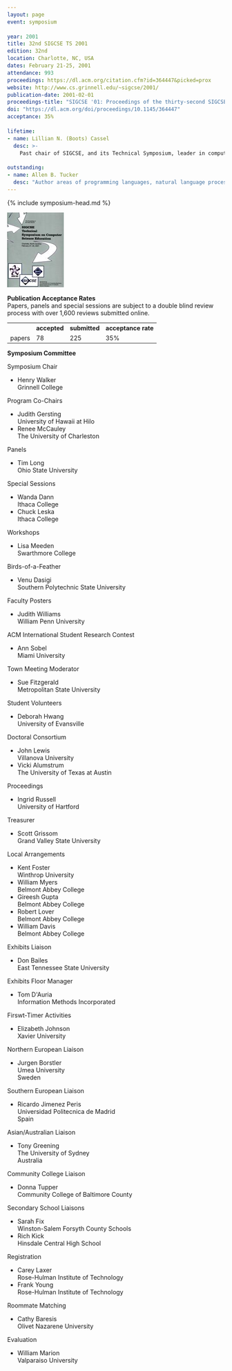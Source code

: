 ```yaml
---
layout: page
event: symposium

year: 2001
title: 32nd SIGCSE TS 2001
edition: 32nd
location: Charlotte, NC, USA
dates: February 21-25, 2001
attendance: 993
proceedings: https://dl.acm.org/citation.cfm?id=364447&picked=prox
website: http://www.cs.grinnell.edu/~sigcse/2001/
publication-date: 2001-02-01
proceedings-title: "SIGCSE '01: Proceedings of the thirty-second SIGCSE Technical Symposium on Computer Science Education"
doi: "https://dl.acm.org/doi/proceedings/10.1145/364447"
acceptance: 35%

lifetime:
- name: Lillian N. (Boots) Cassel
  desc: >-
    Past chair of SIGCSE, and its Technical Symposium, leader in computer science accreditation, tireless advocate for computer science education supporting both faculty and students.

outstanding:
- name: Allen B. Tucker
  desc: "Author areas of programming languages, natural language processing, and computer science education. Co-chaired the ACM/IEEE Joint Curriculum Task Force that developed Computing Curricula 1991, co-author of the 1986 Liberal Arts Model Curriculum in Computer Science, Editor-in-Chief of the 1997 CRC Handbook of Computer Science and Engineering."
---
```


{% include symposium-head.md %}

<img src="images/covers/SIGCSE01.jpg">

**Publication Acceptance Rates**\
Papers, panels and special sessions are subject to a double blind review
process with over 1,600 reviews submitted online.

<table class="table table-hover table-sm"><tbody><tr><th> </th>
<th>accepted</th>
<th>submitted</th>
<th>acceptance rate</th>
</tr><tr><td>papers</td>
<td> 78</td>
<td> 225</td>
<td> 35%</td>
</tr></tbody></table>


**Symposium Committee**

Symposium Chair

-   Henry Walker\
    Grinnell College

Program Co-Chairs

-   Judith Gersting\
    University of Hawaii at Hilo
-   Renee McCauley\
    The University of Charleston

Panels

-   Tim Long\
    Ohio State University

Special Sessions

-   Wanda Dann\
    Ithaca College
-   Chuck Leska\
    Ithaca College

Workshops

-   Lisa Meeden\
    Swarthmore College

Birds-of-a-Feather

-   Venu Dasigi\
    Southern Polytechnic State University

Faculty Posters

-   Judith Williams\
    William Penn University

ACM International Student Research Contest

-   Ann Sobel\
    Miami University

Town Meeting Moderator

-   Sue Fitzgerald\
    Metropolitan State University

Student Volunteers

-   Deborah Hwang\
    University of Evansville

Doctoral Consortium

-   John Lewis\
    Villanova University
-   Vicki Alumstrum\
    The University of Texas at Austin

Proceedings

-   Ingrid Russell\
    University of Hartford

Treasurer

-   Scott Grissom\
    Grand Valley State University

Local Arrangements

-   Kent Foster\
    Winthrop University
-   William Myers\
    Belmont Abbey College
-   Gireesh Gupta\
    Belmont Abbey College
-   Robert Lover\
    Belmont Abbey College
-   William Davis\
    Belmont Abbey College

Exhibits Liaison

-   Don Bailes\
    East Tennessee State University

Exhibits Floor Manager

-   Tom D\'Auria\
    Information Methods Incorporated

Firswt-Timer Activities

-   Elizabeth Johnson\
    Xavier University

Northern European Liaison

-   Jurgen Borstler\
    Umea University\
    Sweden

Southern European Liaison

-   Ricardo Jimenez Peris\
    Universidad Politecnica de Madrid\
    Spain

Asian/Australian Liaison

-   Tony Greening\
    The University of Sydney\
    Australia

Community College Liaison

-   Donna Tupper\
    Community College of Baltimore County

Secondary School Liaisons

-   Sarah Fix\
    Winston-Salem Forsyth County Schools
-   Rich Kick\
    Hinsdale Central High School

Registration

-   Carey Laxer\
    Rose-Hulman Institute of Technology
-   Frank Young\
    Rose-Hulman Institute of Technology

Roommate Matching

-   Cathy Baresis\
    Olivet Nazarene University

Evaluation

-   William Marion\
    Valparaiso University

